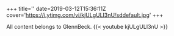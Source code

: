 +++
title=''
date=2019-03-12T15:36:11Z
cover='https://i.ytimg.com/vi/kjULgULI3nU/sddefault.jpg'
+++

All content belongs to GlennBeck.
{{< youtube kjULgULI3nU >}}

